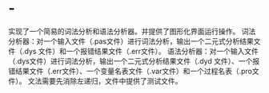 # -
实现了一个简易的词法分析和语法分析器。并提供了图形化界面运行操作。
词法分析器：对一个输入文件（.pas文件）进行词法分析，输出一个二元式分析结果文件（.dys 文件）和一个报错结果文件（.err文件）。
语法分析器：对一个输入文件（.dys文件）进行词法分析，输出一个二元式分析结果文件（.dyd 文件）、一个报错结果文件（.err文件）、一个变量名表文件（.var文件）和一个过程名表（.pro文件）。
文法需要先消除左递归，文件中提供了测试文件。


